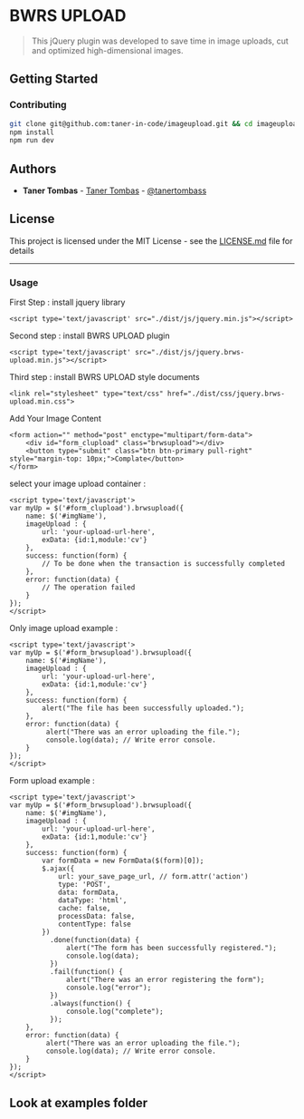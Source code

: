 # BWRS UPLOAD
>This jQuery plugin was developed to save time in image uploads, cut and optimized high-dimensional images.

## Getting Started

### Contributing

```bash
git clone git@github.com:taner-in-code/imageupload.git && cd imageupload
npm install
npm run dev
```

## Authors

* **Taner Tombas** - [Taner Tombas](https://github.com/taner-in-code) - [@tanertombass](https://twitter.com/tanertmbs)

## License

This project is licensed under the MIT License - see the [LICENSE.md](LICENSE.md) file for details

---------------------

### Usage

First Step : install jquery library
```
<script type='text/javascript' src="./dist/js/jquery.min.js"></script>
```
Second step : install BWRS UPLOAD plugin
```
<script type='text/javascript' src="./dist/js/jquery.brws-upload.min.js"></script>
```
Third step : install BWRS UPLOAD style documents
```
<link rel="stylesheet" type="text/css" href="./dist/css/jquery.brws-upload.min.css">
```
Add Your Image Content
```
<form action="" method="post" enctype="multipart/form-data">
    <div id="form_clupload" class="brwsupload"></div>
    <button type="submit" class="btn btn-primary pull-right" style="margin-top: 10px;">Complate</button>
</form>
```
select your image upload container :
```
<script type='text/javascript'>
var myUp = $('#form_clupload').brwsupload({
    name: $('#imgName'),
    imageUpload : {
        url: 'your-upload-url-here',
        exData: {id:1,module:'cv'}
    },
    success: function(form) {
        // To be done when the transaction is successfully completed
    },
    error: function(data) {
        // The operation failed
    }
});
</script>
```
Only image upload example :
```
<script type='text/javascript'>
var myUp = $('#form_brwsupload').brwsupload({
    name: $('#imgName'),
    imageUpload : {
        url: 'your-upload-url-here',
        exData: {id:1,module:'cv'}
    },
    success: function(form) {
        alert("The file has been successfully uploaded.");
    },
    error: function(data) {
         alert("There was an error uploading the file.");
         console.log(data); // Write error console.
    }
});
</script>
```
Form upload example :
```
<script type='text/javascript'>
var myUp = $('#form_brwsupload').brwsupload({
    name: $('#imgName'),
    imageUpload : {
        url: 'your-upload-url-here',
        exData: {id:1,module:'cv'}
    },
    success: function(form) {
        var formData = new FormData($(form)[0]);
        $.ajax({
            url: your_save_page_url, // form.attr('action')
            type: 'POST',
            data: formData,
            dataType: 'html',
            cache: false,
            processData: false,
            contentType: false
        })
          .done(function(data) {
              alert("The form has been successfully registered.");
              console.log(data);
          })
          .fail(function() {
              alert("There was an error registering the form");
              console.log("error");
          })
          .always(function() {
              console.log("complete");
          });
    },
    error: function(data) {
         alert("There was an error uploading the file.");
         console.log(data); // Write error console.
    }
});
</script>
```
## Look at examples folder
